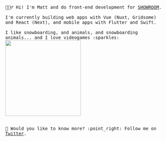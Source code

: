 
<samp>
  🙋🏼‍♂️ Hi! I'm Matt and do front-end development for <a href="https://www.showroom-live.com">SHOWROOM</a>.
  <br><br>I'm currently building web apps with Vue (Nuxt, Gridsome) and React (Next), and mobile apps with Flutter and Swift.
  <br><br>I like snowboarding, and animals, and snowboarding animals... and I love videogames :sparkles:<br>
  <img src="https://i.imgur.com/vP0qxPQ.gif" width="240px" align="center"><br>
  <br><br>🐥 Would you like to know more? :point_right: Follow me on <a href="https://twitter.com/mattwsct">Twitter</a>.
</samp>
